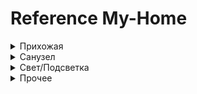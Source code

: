 # Reference My-Home



<details>
  <summary>Прихожая</summary>
  
  ![alt text](IMG_1330.png "Title")
</details>



<details>
  <summary>Санузел</summary>
  
  ![alt text](IMG_1330.png "Title")
</details>





<details>
  <summary>Свет/Подсветка</summary>
  
  ![alt text](IMG_1321.png "Title")
  ![alt text](IMG_1341.png "Title")
</details>




<details>
  <summary>Прочее</summary>
  
  ![alt text](IMG_1347.png "Title")
  ![alt text](IMG_1322.png "Title")
</details>



